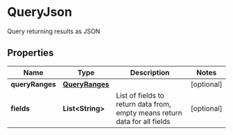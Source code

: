 

# QueryJson

Query returning results as JSON

## Properties

Name | Type | Description | Notes
------------ | ------------- | ------------- | -------------
**queryRanges** | [**QueryRanges**](QueryRanges.md) |  |  [optional]
**fields** | **List&lt;String&gt;** | List of fields to return data from, empty means return data for all fields |  [optional]



